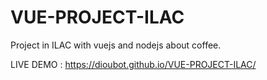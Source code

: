 # VUE-PROJECT-ILAC
Project in ILAC with vuejs and nodejs about coffee.

LIVE DEMO : https://dioubot.github.io/VUE-PROJECT-ILAC/
